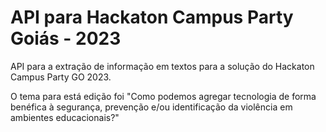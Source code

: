 # API para Hackaton Campus Party Goiás - 2023

API para a extração de informação em textos para a solução  do Hackaton Campus Party GO 2023.

O tema para está edição foi "Como podemos agregar tecnologia de forma benéfica à segurança, prevenção e/ou identificação da violência em ambientes educacionais?"


